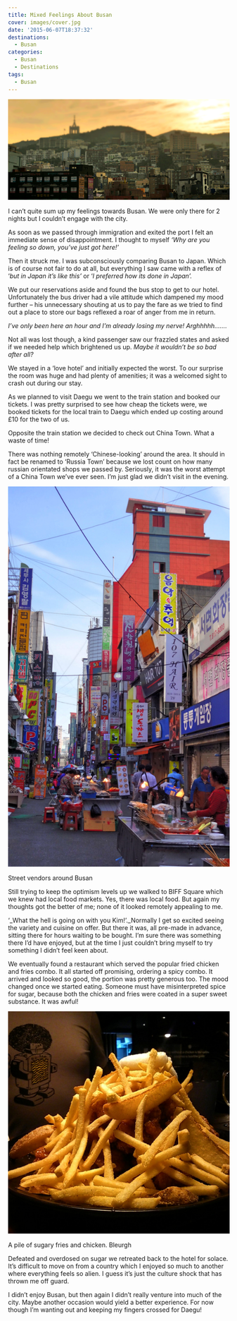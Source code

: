 ```yaml
---
title: Mixed Feelings About Busan
cover: images/cover.jpg
date: '2015-06-07T18:37:32'
destinations:
  - Busan
categories:
  - Busan
  - Destinations
tags:
  - Busan
---
```

![](images/busanevening.jpg)

I can’t quite sum up my feelings towards Busan. We were only there for 2 nights but I couldn’t engage with the city.

As soon as we passed through immigration and exited the port I felt an immediate sense of disappointment. I thought to myself _‘Why are you feeling so down, you’ve just got here!’_

Then it struck me. I was subconsciously comparing Busan to Japan. Which is of course not fair to do at all, but everything I saw came with a reflex of ‘_but in Japan it’s like this’_ or ‘_I preferred how its done in Japan’._

We put our reservations aside and found the bus stop to get to our hotel. Unfortunately the bus driver had a vile attitude which dampened my mood further – his unnecessary shouting at us to pay the fare as we tried to find out a place to store our bags reflexed a roar of anger from me in return.

_I’ve only been here an hour and I’m already losing my nerve! Arghhhhh……._

Not all was lost though, a kind passenger saw our frazzled states and asked if we needed help which brightened us up. _Maybe it wouldn’t be so bad after all?_

We stayed in a ‘love hotel’ and initially expected the worst. To our surprise the room was huge and had plenty of amenities; it was a welcomed sight to crash out during our stay.

As we planned to visit Daegu we went to the train station and booked our tickets. I was pretty surprised to see how cheap the tickets were, we booked tickets for the local train to Daegu which ended up costing around £10 for the two of us.

Opposite the train station we decided to check out China Town. What a waste of time!

There was nothing remotely ‘Chinese-looking’ around the area. It should in fact be renamed to ‘Russia Town’ because we lost count on how many russian orientated shops we passed by. Seriously, it was the worst attempt of a China Town we’ve ever seen. I’m just glad we didn’t visit in the evening.

![](images/busanmarkets.jpg)

Street vendors around Busan

Still trying to keep the optimism levels up we walked to BIFF Square which we knew had local food markets. Yes, there was local food. But again my thoughts got the better of me; none of it looked remotely appealing to me.

‘_What the hell is going on with you Kim!’._Normally I get so excited seeing the variety and cuisine on offer. But there it was, all pre-made in advance, sitting there for hours waiting to be bought. I’m sure there was something there I’d have enjoyed, but at the time I just couldn’t bring myself to try something I didn’t feel keen about.

We eventually found a restaurant which served the popular fried chicken and fries combo. It all started off promising, ordering a spicy combo. It arrived and looked so good, the portion was pretty generous too. The mood changed once we started eating. Someone must have misinterpreted spice for sugar, because both the chicken and fries were coated in a super sweet substance. It was awful!

![](images/IMG_20150601_195043.jpg)

A pile of sugary fries and chicken. Bleurgh

Defeated and overdosed on sugar we retreated back to the hotel for solace. It’s difficult to move on from a country which I enjoyed so much to another where everything feels so alien. I guess it’s just the culture shock that has thrown me off guard.

I didn’t enjoy Busan, but then again I didn’t really venture into much of the city. Maybe another occasion would yield a better experience. For now though I’m wanting out and keeping my fingers crossed for Daegu!
